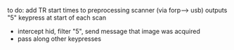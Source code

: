 to do:
add TR start times to preprocessing
scanner (via forp--> usb) outputs "5" keypress at start of each scan
- intercept hid, filter "5", send message that image was acquired
- pass along other keypresses


